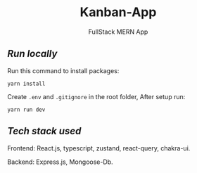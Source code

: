<h1 align="center">Kanban-App</h1>
<p align="center">FullStack MERN App</p>
  
  ## ***Run locally***
  
  Run this command to install packages:
  
  ```shell
  yarn install
  ```
  
  Create `.env` and `.gitignore` in the root folder,
  After setup run:
  
  ```shell
  yarn run dev
  ```
 
## ***Tech stack used***

 Frontend: React.js, typescript, zustand, react-query, chakra-ui.
 
 Backend: Express.js, Mongoose-Db.
 
 
